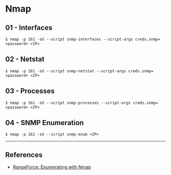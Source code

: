 # Nmap

## 01 - Interfaces

`$ nmap -p 161 -sU --script snmp-interfaces --script-args creds.snmp=<password> <IP>`

## 02 - Netstat

`$ nmap -p 161 -sU --script snmp-netstat --script-args creds.snmp=<password> <IP>`

## 03 - Processes

`$ nmap -p 161 -sU --script snmp-processes --script-args creds.snmp=<password> <IP>`

## 04 - SNMP Enumeration

`$ nmap -p 161 -sU --script snmp-enum <IP>`

---
## References

- [RangeForce: Enumerating with Nmap](https://materials.rangeforce.com/tutorial/2020/01/30/Enumerating-with-Nmap/)